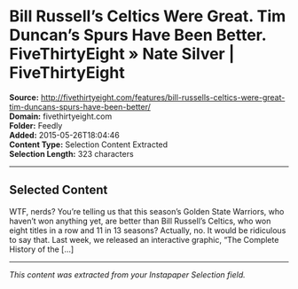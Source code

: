 # Bill Russell’s Celtics Were Great. Tim Duncan’s Spurs Have Been Better. FiveThirtyEight » Nate Silver | FiveThirtyEight

**Source:** http://fivethirtyeight.com/features/bill-russells-celtics-were-great-tim-duncans-spurs-have-been-better/  
**Domain:** fivethirtyeight.com  
**Folder:** Feedly  
**Added:** 2015-05-26T18:04:46  
**Content Type:** Selection Content Extracted  
**Selection Length:** 323 characters  


---

## Selected Content

WTF, nerds? You’re telling us that this season’s Golden State Warriors, who haven’t won anything yet, are better than Bill Russell’s Celtics, who won eight titles in a row and 11 in 13 seasons? Actually, no. It would be ridiculous to say that. Last week, we released an interactive graphic, “The Complete History of the […]

---

*This content was extracted from your Instapaper Selection field.*